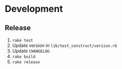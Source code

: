 # Development

## Release

1. `rake test`
1. Update version in `lib/test_construct/version.rb`
1. Update `CHANGELOG`
1. `rake build`
2. `rake release`